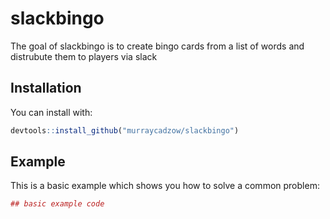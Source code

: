 # slackbingo

The goal of slackbingo is to create bingo cards from a list of words and distrubute them to players via slack

## Installation

You can install with:

``` r
devtools::install_github("murraycadzow/slackbingo")
```

## Example

This is a basic example which shows you how to solve a common problem:

``` r
## basic example code
```

